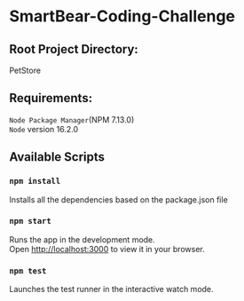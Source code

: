 # SmartBear-Coding-Challenge


## Root Project Directory:
PetStore

## Requirements:
`Node Package Manager`(NPM 7.13.0) \
`Node` version 16.2.0

## Available Scripts
### `npm install`
Installs all the dependencies based on the package.json file
### `npm start`
Runs the app in the development mode.\
Open [http://localhost:3000](http://localhost:3000) to view it in your browser.
### `npm test`
Launches the test runner in the interactive watch mode.

